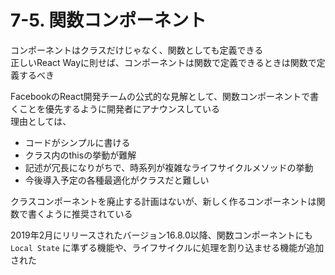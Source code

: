 # 7-5. 関数コンポーネント

コンポーネントはクラスだけじゃなく、関数としても定義できる  
正しいReact Wayに則せば、コンポーネントは関数で定義できるときは関数で定義するべき

FacebookのReact開発チームの公式的な見解として、関数コンポーネントで書くことを優先するように開発者にアナウンスしている  
理由としては、  
- コードがシンプルに書ける
- クラス内のthisの挙動が難解
- 記述が冗長になりがちで、時系列が複雑なライフサイクルメソッドの挙動
- 今後導入予定の各種最適化がクラスだと難しい


クラスコンポーネントを廃止する計画はないが、新しく作るコンポーネントは関数で書くように推奨されている

2019年2月にリリースされたバージョン16.8.0以降、関数コンポーネントにも `Local State` に準ずる機能や、ライフサイクルに処理を割り込ませる機能が追加された

